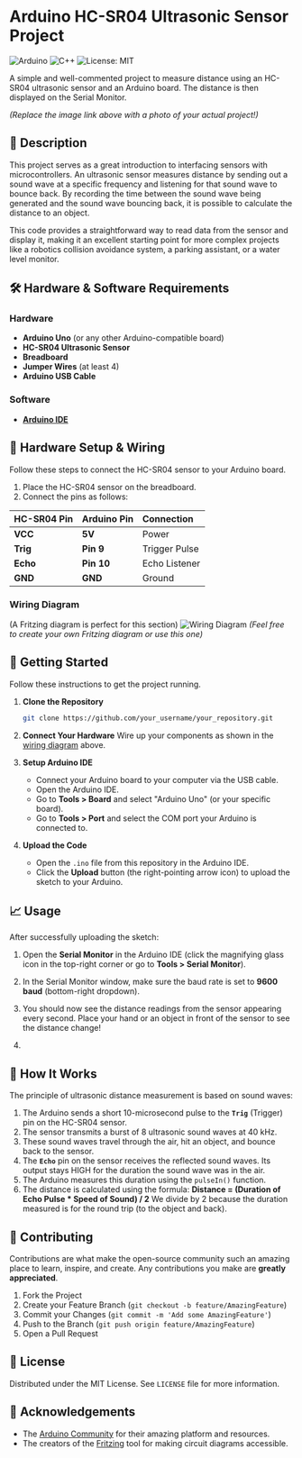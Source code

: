 # Arduino HC-SR04 Ultrasonic Sensor Project

![Arduino](https://img.shields.io/badge/Arduino-00979D?style=for-the-badge&logo=arduino&logoColor=white) ![C++](https://img.shields.io/badge/C%2B%2B-00599C?style=for-the-badge&logo=c%2B%2B&logoColor=white) ![License: MIT](https://img.shields.io/badge/License-MIT-yellow.svg)

A simple and well-commented project to measure distance using an HC-SR04 ultrasonic sensor and an Arduino board. The distance is then displayed on the Serial Monitor.


*(Replace the image link above with a photo of your actual project!)*

## 📜 Description

This project serves as a great introduction to interfacing sensors with microcontrollers. An ultrasonic sensor measures distance by sending out a sound wave at a specific frequency and listening for that sound wave to bounce back. By recording the time between the sound wave being generated and the sound wave bouncing back, it is possible to calculate the distance to an object.

This code provides a straightforward way to read data from the sensor and display it, making it an excellent starting point for more complex projects like a robotics collision avoidance system, a parking assistant, or a water level monitor.

## 🛠️ Hardware & Software Requirements

### Hardware
*   **Arduino Uno** (or any other Arduino-compatible board)
*   **HC-SR04 Ultrasonic Sensor**
*   **Breadboard**
*   **Jumper Wires** (at least 4)
*   **Arduino USB Cable**

### Software
*   [**Arduino IDE**](https://www.arduino.cc/en/software)

## 🔌 Hardware Setup & Wiring

Follow these steps to connect the HC-SR04 sensor to your Arduino board.

1.  Place the HC-SR04 sensor on the breadboard.
2.  Connect the pins as follows:

| HC-SR04 Pin | Arduino Pin | Connection      |
| :---------- | :---------- | :-------------- |
| **VCC**     | **5V**      | Power           |
| **Trig**    | **Pin 9**   | Trigger Pulse   |
| **Echo**    | **Pin 10**  | Echo Listener   |
| **GND**     | **GND**     | Ground          |

### Wiring Diagram
(A Fritzing diagram is perfect for this section)
![Wiring Diagram](https://fritzing.org/media/fritzing-repo/projects/h/hc-sr04-ultrasound-range-finder/images/HC-SR04-Ultrasound-range-finder_bb.png)
*(Feel free to create your own Fritzing diagram or use this one)*

## 🚀 Getting Started

Follow these instructions to get the project running.

1.  **Clone the Repository**
    ```bash
    git clone https://github.com/your_username/your_repository.git
    ```
2.  **Connect Your Hardware**
    Wire up your components as shown in the [wiring diagram](#-hardware-setup--wiring) above.

3.  **Setup Arduino IDE**
    *   Connect your Arduino board to your computer via the USB cable.
    *   Open the Arduino IDE.
    *   Go to **Tools > Board** and select "Arduino Uno" (or your specific board).
    *   Go to **Tools > Port** and select the COM port your Arduino is connected to.

4.  **Upload the Code**
    *   Open the `.ino` file from this repository in the Arduino IDE.
    *   Click the **Upload** button (the right-pointing arrow icon) to upload the sketch to your Arduino.

## 📈 Usage

After successfully uploading the sketch:

1.  Open the **Serial Monitor** in the Arduino IDE (click the magnifying glass icon in the top-right corner or go to **Tools > Serial Monitor**).

2.  In the Serial Monitor window, make sure the baud rate is set to **9600 baud** (bottom-right dropdown).

3.  You should now see the distance readings from the sensor appearing every second. Place your hand or an object in front of the sensor to see the distance change!
4.  
## 🧠 How It Works

The principle of ultrasonic distance measurement is based on sound waves:
1.  The Arduino sends a short 10-microsecond pulse to the **`Trig`** (Trigger) pin on the HC-SR04 sensor.
2.  The sensor transmits a burst of 8 ultrasonic sound waves at 40 kHz.
3.  These sound waves travel through the air, hit an object, and bounce back to the sensor.
4.  The **`Echo`** pin on the sensor receives the reflected sound waves. Its output stays HIGH for the duration the sound wave was in the air.
5.  The Arduino measures this duration using the `pulseIn()` function.
6.  The distance is calculated using the formula:
    **Distance = (Duration of Echo Pulse * Speed of Sound) / 2**
    We divide by 2 because the duration measured is for the round trip (to the object and back).

## 🤝 Contributing

Contributions are what make the open-source community such an amazing place to learn, inspire, and create. Any contributions you make are **greatly appreciated**.

1.  Fork the Project
2.  Create your Feature Branch (`git checkout -b feature/AmazingFeature`)
3.  Commit your Changes (`git commit -m 'Add some AmazingFeature'`)
4.  Push to the Branch (`git push origin feature/AmazingFeature`)
5.  Open a Pull Request

## 📜 License

Distributed under the MIT License. See `LICENSE` file for more information.

## 🙏 Acknowledgements

*   The [Arduino Community](https://www.arduino.cc/) for their amazing platform and resources.
*   The creators of the [Fritzing](https://fritzing.org/) tool for making circuit diagrams accessible.
